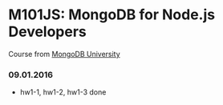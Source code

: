 # M101JS: MongoDB for Node.js Developers

Course from [MongoDB University](https://university.mongodb.com/courses/MongoDB/M101JS/2016_January/syllabus)

### 09.01.2016
- hw1-1, hw1-2, hw1-3 done
